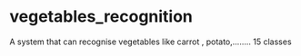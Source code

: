 # vegetables_recognition
A system that can recognise vegetables like carrot , potato,........ 
15 classes 
